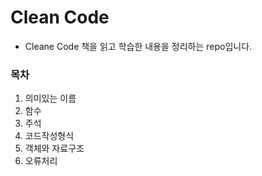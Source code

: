 # Clean Code
* Cleane Code 책을 읽고 학습한 내용을 정리하는 repo입니다.

### 목차
1. 의미있는 이름
2. 함수
3. 주석
4. 코드작성형식
5. 객체와 자료구조
6. 오류처리
<!--stackedit_data:
eyJoaXN0b3J5IjpbNjEwNjY2OTc4XX0=
-->